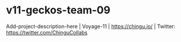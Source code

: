 # v11-geckos-team-09
Add-project-description-here | Voyage-11 | https://chingu.io/ | Twitter: https://twitter.com/ChinguCollabs
